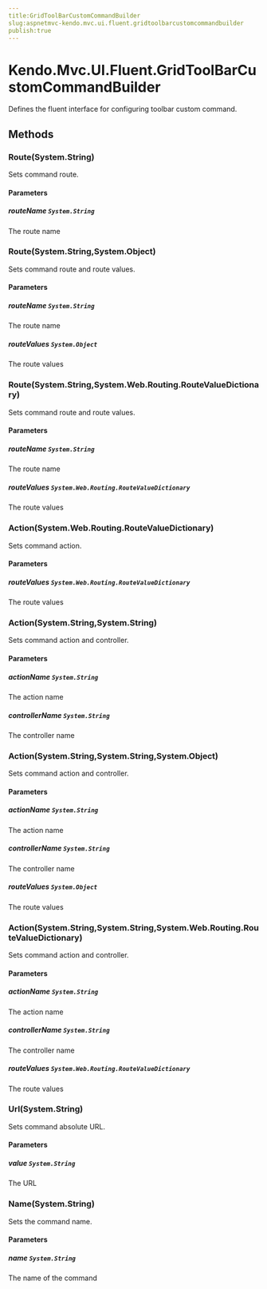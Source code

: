 ```yaml
---
title:GridToolBarCustomCommandBuilder
slug:aspnetmvc-kendo.mvc.ui.fluent.gridtoolbarcustomcommandbuilder
publish:true
---
```


# Kendo.Mvc.UI.Fluent.GridToolBarCustomCommandBuilder

Defines the fluent interface for configuring toolbar custom command.

## Methods

### Route(System.String)
Sets command route.

#### Parameters

##### routeName `System.String`
The route name

### Route(System.String,System.Object)
Sets command route and route values.

#### Parameters

##### routeName `System.String`
The route name

##### routeValues `System.Object`
The route values

### Route(System.String,System.Web.Routing.RouteValueDictionary)
Sets command route and route values.

#### Parameters

##### routeName `System.String`
The route name

##### routeValues `System.Web.Routing.RouteValueDictionary`
The route values

### Action(System.Web.Routing.RouteValueDictionary)
Sets command action.

#### Parameters

##### routeValues `System.Web.Routing.RouteValueDictionary`
The route values

### Action(System.String,System.String)
Sets command action and controller.

#### Parameters

##### actionName `System.String`
The action name

##### controllerName `System.String`
The controller name

### Action(System.String,System.String,System.Object)
Sets command action and controller.

#### Parameters

##### actionName `System.String`
The action name

##### controllerName `System.String`
The controller name

##### routeValues `System.Object`
The route values

### Action(System.String,System.String,System.Web.Routing.RouteValueDictionary)
Sets command action and controller.

#### Parameters

##### actionName `System.String`
The action name

##### controllerName `System.String`
The controller name

##### routeValues `System.Web.Routing.RouteValueDictionary`
The route values

### Url(System.String)
Sets command absolute URL.

#### Parameters

##### value `System.String`
The URL

### Name(System.String)
Sets the command name.

#### Parameters

##### name `System.String`
The name of the command